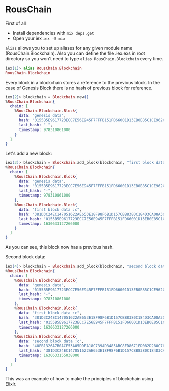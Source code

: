 # RousChain

First of all 
* Install dependencies with `mix deps.get`
* Open your iex `iex -S mix`



``alias`` allows you to set up aliases for any given module name (RousChain.Blockchain). Also you can define the file .iex.exs in root directory so you won't need to type ``alias RousChain.Blockchain`` every time.




```elixir
iex(1)> alias RousChain.Blockchain
RousChain.Blockchain
```

Every block in a blockchain stores a reference to the previous block. In the case of Genesis Block there is no hash of previous block for reference.

```elixir
iex(2)> blockchain = Blockchain.new()
%RousChain.Blockchain{
  chain: [
    %RousChain.Blockchain.Block{
      data: "genesis data",
      hash: "0155B5E9617723ECC7E56E945F7FFFB151FD66001D13EB0E85C1CE962CBCC9B3",
      last_hash: "-",
      timestamp: 978310861000
    }
  ]
}
```

Let's add a new block:


```elixir
iex(3)> blockchain = Blockchain.add_block(blockchain, "first block data :c")
%RousChain.Blockchain{
  chain: [
    %RousChain.Blockchain.Block{
      data: "genesis data",
      hash: "0155B5E9617723ECC7E56E945F7FFFB151FD66001D13EB0E85C1CE962CBCC9B3",
      last_hash: "-",
      timestamp: 978310861000
    },
    %RousChain.Blockchain.Block{
      data: "first block data :c",
      hash: "381D3C24EC147051622AE653E18F98F6B1D157CBB8380C184D3CA08A303B4D87",
      last_hash: "0155B5E9617723ECC7E56E945F7FFFB151FD66001D13EB0E85C1CE962CBCC9B3",
      timestamp: 1630633127266000
    }
  ]
}
```


As you can see, this block now has a previous hash.

Second block data:


```elixir
iex(4)> blockchain = Blockchain.add_block(blockchain, "second block data :c") 
%RousChain.Blockchain{
  chain: [
    %RousChain.Blockchain.Block{
      data: "genesis data",
      hash: "0155B5E9617723ECC7E56E945F7FFFB151FD66001D13EB0E85C1CE962CBCC9B3",
      last_hash: "-",
      timestamp: 978310861000
    },
    %RousChain.Blockchain.Block{
      data: "first block data :c",
      hash: "381D3C24EC147051622AE653E18F98F6B1D157CBB8380C184D3CA08A303B4D87",
      last_hash: "0155B5E9617723ECC7E56E945F7FFFB151FD66001D13EB0E85C1CE962CBCC9B3",
      timestamp: 1630633127266000
    },
    %RousChain.Blockchain.Block{
      data: "second block data :c",
      hash: "40FB1326A7B0ACF53A05DDFA18C739AD3485ABC8FD8671ED082D280C761C2B76",
      last_hash: "381D3C24EC147051622AE653E18F98F6B1D157CBB8380C184D3CA08A303B4D87",
      timestamp: 1630633155038000
    }
  ]
}
```

This was an example of how to make the principles of blockchain using Elixir.


